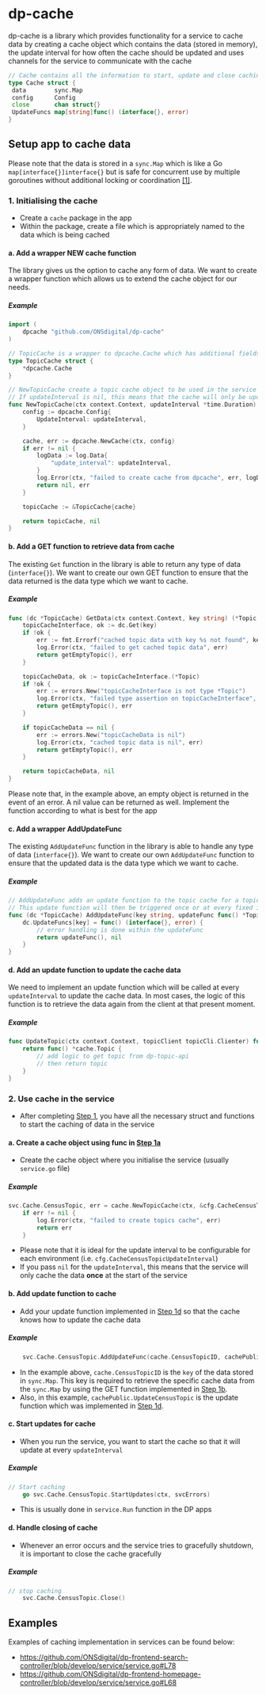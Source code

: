 # dp-cache

dp-cache is a library which provides functionality for a service to cache data by creating a cache object which contains the data (stored in memory), the update interval for how often the cache should be updated and uses channels for the service to communicate with the cache

```go
// Cache contains all the information to start, update and close caching data
type Cache struct {
 data        sync.Map
 config      Config
 close       chan struct{}
 UpdateFuncs map[string]func() (interface{}, error)
}
```

## Setup app to cache data

Please note that the data is stored in a `sync.Map` which is like a Go `map[interface{}]interface{}` but is safe for concurrent use by multiple goroutines without additional locking or coordination [[1]][golang-sync-map].

### 1. Initialising the cache

- Create a `cache` package in the app
- Within the package, create a file which is appropriately named to the data which is being cached

#### a. Add a wrapper NEW cache function

The library gives us the option to cache any form of data. We want to create a wrapper function which allows us to extend the cache object for our needs.

##### Example

```go
import (
    dpcache "github.com/ONSdigital/dp-cache"
)
```

```go
// TopicCache is a wrapper to dpcache.Cache which has additional fields and methods specifically for caching topics
type TopicCache struct {
    *dpcache.Cache
}
```

```go
// NewTopicCache create a topic cache object to be used in the service which will update at every updateInterval
// If updateInterval is nil, this means that the cache will only be updated once at the start of the service
func NewTopicCache(ctx context.Context, updateInterval *time.Duration) (*TopicCache, error) {
    config := dpcache.Config{
        UpdateInterval: updateInterval,
    }

    cache, err := dpcache.NewCache(ctx, config)
    if err != nil {
        logData := log.Data{
            "update_interval": updateInterval,
        }
        log.Error(ctx, "failed to create cache from dpcache", err, logData)
        return nil, err
    }

    topicCache := &TopicCache{cache}

    return topicCache, nil
}
```

#### b. Add a GET function to retrieve data from cache

The existing `Get` function in the library is able to return any type of data (`interface{}`). We want to create our own GET function to ensure that the data returned is the data type which we want to cache.

##### Example

```go
func (dc *TopicCache) GetData(ctx context.Context, key string) (*Topic, error) {
    topicCacheInterface, ok := dc.Get(key)
    if !ok {
        err := fmt.Errorf("cached topic data with key %s not found", key)
        log.Error(ctx, "failed to get cached topic data", err)
        return getEmptyTopic(), err
    }

    topicCacheData, ok := topicCacheInterface.(*Topic)
    if !ok {
        err := errors.New("topicCacheInterface is not type *Topic")
        log.Error(ctx, "failed type assertion on topicCacheInterface", err)
        return getEmptyTopic(), err
    }

    if topicCacheData == nil {
        err := errors.New("topicCacheData is nil")
        log.Error(ctx, "cached topic data is nil", err)
        return getEmptyTopic(), err
    }

    return topicCacheData, nil
}
```

Please note that, in the example above, an empty object is returned in the event of an error. A nil value can be returned as well. Implement the function according to what is best for the app

#### c. Add a wrapper AddUpdateFunc

The existing `AddUpdateFunc` function in the library is able to handle any type of data (`interface{}`). We want to create our own `AddUpdateFunc` function to ensure that the updated data is the data type which we want to cache.

##### Example

```go
// AddUpdateFunc adds an update function to the topic cache for a topic with the `key` passed to the function
// This update function will then be triggered once or at every fixed interval as per the prior setup of the TopicCache
func (dc *TopicCache) AddUpdateFunc(key string, updateFunc func() *Topic) {
    dc.UpdateFuncs[key] = func() (interface{}, error) {
        // error handling is done within the updateFunc
        return updateFunc(), nil
    }
}
```

#### d. Add an update function to update the cache data

We need to implement an update function which will be called at every `updateInterval` to update the cache data. In most cases, the logic of this function is to retrieve the data again from the client at that present moment.

##### Example

```go
func UpdateTopic(ctx context.Context, topicClient topicCli.Clienter) func() *cache.Topic {
    return func() *cache.Topic {
        // add logic to get topic from dp-topic-api
        // then return topic
    }
}
```

### 2. Use cache in the service

- After completing [Step 1](#1-initialising-the-cache), you have all the necessary struct and functions to start the caching of data in the service

#### a. Create a cache object using func in [Step 1a](#a-add-a-wrapper-new-cache-function)

- Create the cache object where you initialise the service (usually `service.go` file)

##### Example

```go
svc.Cache.CensusTopic, err = cache.NewTopicCache(ctx, &cfg.CacheCensusTopicUpdateInterval)
    if err != nil {
        log.Error(ctx, "failed to create topics cache", err)
        return err
    }
```

- Please note that it is ideal for the update interval to be configurable for each environment (i.e. `cfg.CacheCensusTopicUpdateInterval`)
- If you pass `nil` for the `updateInterval`, this means that the service will only cache the data **once** at the start of the service

#### b. Add update function to cache

- Add your update function implemented in [Step 1d](#d-add-an-update-function-to-update-the-cache-data) so that the cache knows how to update the cache data

##### Example

```go
    svc.Cache.CensusTopic.AddUpdateFunc(cache.CensusTopicID, cachePublic.UpdateCensusTopic(ctx, clients.Topic))
```

- In the example above, `cache.CensusTopicID` is the `key` of the data stored in `sync.Map`. This key is required to retrieve the specific cache data from the `sync.Map` by using the GET function implemented in [Step 1b](#b-add-a-get-function-to-retrieve-data-from-cache).
- Also, in this example, `cachePublic.UpdateCensusTopic` is the update function which was implemented in [Step 1d](#d-add-an-update-function-to-update-the-cache-data).

#### c. Start updates for cache

- When you run the service, you want to start the cache so that it will update at every `updateInterval`

##### Example

```go
// Start caching
    go svc.Cache.CensusTopic.StartUpdates(ctx, svcErrors)
```

- This is usually done in `service.Run` function in the DP apps

#### d. Handle closing of cache

- Whenever an error occurs and the service tries to gracefully shutdown, it is important to close the cache gracefully

##### Example

```go
// stop caching
    svc.Cache.CensusTopic.Close()
```

## Examples

Examples of caching implementation in services can be found below:

- <https://github.com/ONSdigital/dp-frontend-search-controller/blob/develop/service/service.go#L78>
- <https://github.com/ONSdigital/dp-frontend-homepage-controller/blob/develop/service/service.go#L68>

[//]: # (Reference Links and Images)
   [golang-sync-map]: <https://pkg.go.dev/sync#Map>
